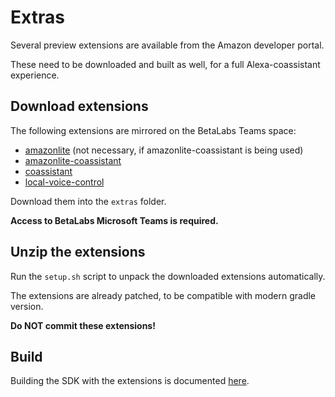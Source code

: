 # Extras

Several preview extensions are available from the Amazon developer portal.

These need to be downloaded and built as well, for a full Alexa-coassistant experience.

## Download extensions

The following extensions are mirrored on the BetaLabs Teams space:
- [amazonlite](https://bmwgroup.sharepoint.com/teams/BETAlabsrats/Freigegebene%20Dokumente/Personal%20Assistant/aac-sdk-2.2/amazonlite-patched-2.2.zip) (not necessary, if amazonlite-coassistant is being used)
- [amazonlite-coassistant](https://bmwgroup.sharepoint.com/teams/BETAlabsrats/Freigegebene%20Dokumente/Personal%20Assistant/aac-sdk-2.2/amazonlite-coassistant-patched-2.2.zip)
- [coassistant](https://bmwgroup.sharepoint.com/teams/BETAlabsrats/Freigegebene%20Dokumente/Personal%20Assistant/aac-sdk-2.2/co-assistant-patched-2.2.zip)
- [local-voice-control](https://bmwgroup.sharepoint.com/teams/BETAlabsrats/Freigegebene%20Dokumente/Personal%20Assistant/aac-sdk-2.2/local-voice-control-coassistant-patched-2.2.zip)

Download them into the `extras` folder.
 
 **Access to BetaLabs Microsoft Teams is required.**

## Unzip the extensions

Run the `setup.sh` script to unpack the downloaded extensions automatically.

The extensions are already patched, to be compatible with modern gradle version. 

**Do NOT commit these extensions!**

## Build

Building the SDK with the extensions is documented [here](https://gitea.k8s.betalabs.rocks/BETALabs/alexa-assistant/wiki).


